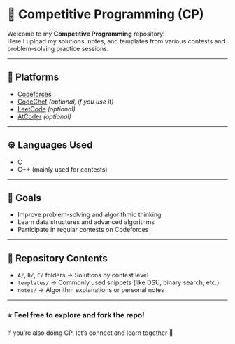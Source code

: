 # 🧩 Competitive Programming (CP)

Welcome to my **Competitive Programming** repository!  
Here I upload my solutions, notes, and templates from various contests and problem-solving practice sessions.

---

## 🚀 Platforms
- [Codeforces](https://codeforces.com/)
- [CodeChef](https://www.codechef.com/) *(optional, if you use it)*
- [LeetCode](https://leetcode.com/) *(optional)*
- [AtCoder](https://atcoder.jp/) *(optional)*

---

## ⚙️ Languages Used
- C  
- C++ (mainly used for contests)

---

## 🎯 Goals
- Improve problem-solving and algorithmic thinking  
- Learn data structures and advanced algorithms  
- Participate in regular contests on Codeforces  

---

## 📂 Repository Contents
- `A/`, `B/`, `C/` folders → Solutions by contest level  
- `templates/` → Commonly used snippets (like DSU, binary search, etc.)  
- `notes/` → Algorithm explanations or personal notes  

---

### ⭐ Feel free to explore and fork the repo!
If you’re also doing CP, let’s connect and learn together 🚀

